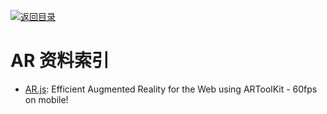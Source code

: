[![返回目录](https://parg.co/UGo)](https://github.com/wxyyxc1992/Awesome-Reference) 
 
 
# AR 资料索引

- [AR.js](https://github.com/jeromeetienne/AR.js): Efficient Augmented Reality for the Web using ARToolKit - 60fps on mobile!